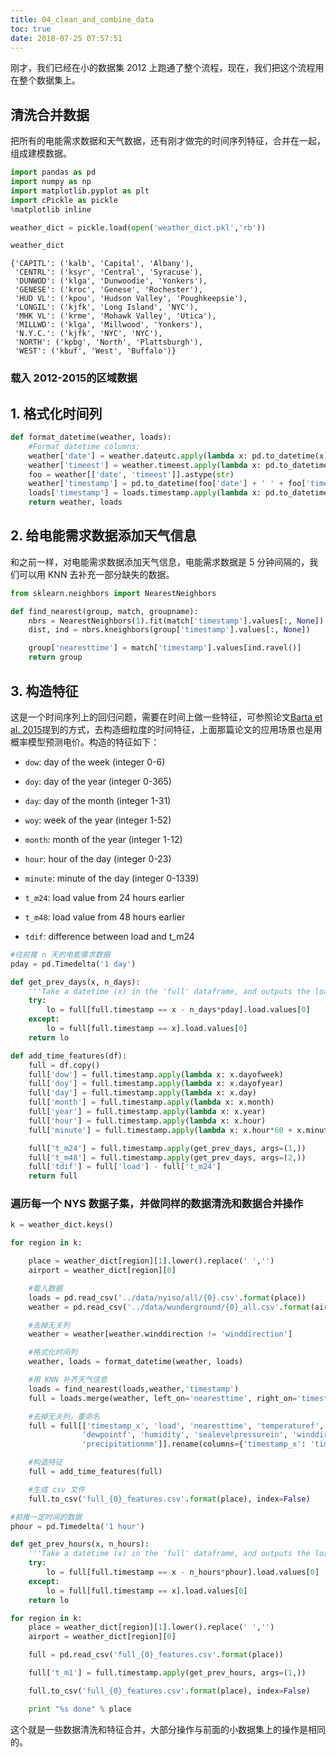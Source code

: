 ```yaml
---
title: 04_clean_and_combine_data
toc: true
date: 2018-07-25 07:57:51
---
```


刚才，我们已经在小的数据集 2012 上跑通了整个流程，现在，我们把这个流程用在整个数据集上。


## 清洗合并数据

把所有的电能需求数据和天气数据，还有刚才做完的时间序列特征，合并在一起，组成建模数据。


```python
import pandas as pd
import numpy as np
import matplotlib.pyplot as plt
import cPickle as pickle
%matplotlib inline
```


```python
weather_dict = pickle.load(open('weather_dict.pkl','rb'))
```


```python
weather_dict
```




```
{'CAPITL': ('kalb', 'Capital', 'Albany'),
 'CENTRL': ('ksyr', 'Central', 'Syracuse'),
 'DUNWOD': ('klga', 'Dunwoodie', 'Yonkers'),
 'GENESE': ('kroc', 'Genese', 'Rochester'),
 'HUD VL': ('kpou', 'Hudson Valley', 'Poughkeepsie'),
 'LONGIL': ('kjfk', 'Long Island', 'NYC'),
 'MHK VL': ('krme', 'Mohawk Valley', 'Utica'),
 'MILLWD': ('klga', 'Millwood', 'Yonkers'),
 'N.Y.C.': ('kjfk', 'NYC', 'NYC'),
 'NORTH': ('kpbg', 'North', 'Plattsburgh'),
 'WEST': ('kbuf', 'West', 'Buffalo')}
```



### 载入 2012-2015的区域数据


## 1. 格式化时间列


```python
def format_datetime(weather, loads):
    #Format datetime columns:
    weather['date'] = weather.dateutc.apply(lambda x: pd.to_datetime(x).date())
    weather['timeest'] = weather.timeest.apply(lambda x: pd.to_datetime(x).time())
    foo = weather[['date', 'timeest']].astype(str)
    weather['timestamp'] = pd.to_datetime(foo['date'] + ' ' + foo['timeest'])
    loads['timestamp'] = loads.timestamp.apply(lambda x: pd.to_datetime(x))
    return weather, loads
```

## 2. 给电能需求数据添加天气信息

和之前一样，对电能需求数据添加天气信息，电能需求数据是 5 分钟间隔的，我们可以用 KNN 去补充一部分缺失的数据。


```python
from sklearn.neighbors import NearestNeighbors

def find_nearest(group, match, groupname):
    nbrs = NearestNeighbors(1).fit(match['timestamp'].values[:, None])
    dist, ind = nbrs.kneighbors(group['timestamp'].values[:, None])

    group['nearesttime'] = match['timestamp'].values[ind.ravel()]
    return group
```

## 3. 构造特征

这是一个时间序列上的回归问题，需要在时间上做一些特征，可参照论文[Barta et al. 2015](http://arxiv.org/pdf/1506.06972.pdf)提到的方式，去构造细粒度的时间特征，上面那篇论文的应用场景也是用概率模型预测电价。构造的特征如下：<br>


- `dow`: day of the week (integer 0-6)
- `doy`: day of the year (integer 0-365)
- `day`: day of the month (integer 1-31)
- `woy`: week of the year (integer 1-52)
- `month`: month of the year (integer 1-12)
- `hour`: hour of the day (integer 0-23)
- `minute`: minute of the day (integer 0-1339)

- `t_m24`: load value from 24 hours earlier
- `t_m48`: load value from 48 hours earlier
- `tdif`: difference between load and t_m24


```python
#往前推 n 天的电能需求数据
pday = pd.Timedelta('1 day')

def get_prev_days(x, n_days):
    '''Take a datetime (x) in the 'full' dataframe, and outputs the load value n_days before that datetime'''
    try:
        lo = full[full.timestamp == x - n_days*pday].load.values[0]
    except:
        lo = full[full.timestamp == x].load.values[0]
    return lo
```


```python
def add_time_features(df):
    full = df.copy()
    full['dow'] = full.timestamp.apply(lambda x: x.dayofweek)
    full['doy'] = full.timestamp.apply(lambda x: x.dayofyear)
    full['day'] = full.timestamp.apply(lambda x: x.day)
    full['month'] = full.timestamp.apply(lambda x: x.month)
    full['year'] = full.timestamp.apply(lambda x: x.year)
    full['hour'] = full.timestamp.apply(lambda x: x.hour)
    full['minute'] = full.timestamp.apply(lambda x: x.hour*60 + x.minute)

    full['t_m24'] = full.timestamp.apply(get_prev_days, args=(1,))
    full['t_m48'] = full.timestamp.apply(get_prev_days, args=(2,))
    full['tdif'] = full['load'] - full['t_m24']
    return full
```

### 遍历每一个 NYS 数据子集，并做同样的数据清洗和数据合并操作


```python
k = weather_dict.keys()
```


```python
for region in k:

    place = weather_dict[region][1].lower().replace(' ','')
    airport = weather_dict[region][0]

    #载入数据
    loads = pd.read_csv('../data/nyiso/all/{0}.csv'.format(place))
    weather = pd.read_csv('../data/wunderground/{0}_all.csv'.format(airport))

    #去掉无关列
    weather = weather[weather.winddirection != 'winddirection']

    #格式化时间列
    weather, loads = format_datetime(weather, loads)

    #用 KNN 补齐天气信息
    loads = find_nearest(loads,weather,'timestamp')
    full = loads.merge(weather, left_on='nearesttime', right_on='timestamp')

    #去掉无关列，重命名
    full = full[['timestamp_x', 'load', 'nearesttime', 'temperaturef', \
                'dewpointf', 'humidity', 'sealevelpressurein', 'winddirection', 'windspeedkmh', \
                'precipitationmm']].rename(columns={'timestamp_x': 'timestamp', 'nearesttime':'weathertime'})

    #构造特征
    full = add_time_features(full)

    #生成 csv 文件
    full.to_csv('full_{0}_features.csv'.format(place), index=False)
```


```python
#前推一定时间的数据
phour = pd.Timedelta('1 hour')

def get_prev_hours(x, n_hours):
    '''Take a datetime (x) in the 'full' dataframe, and outputs the load value n_days before that datetime'''
    try:
        lo = full[full.timestamp == x - n_hours*phour].load.values[0]
    except:
        lo = full[full.timestamp == x].load.values[0]
    return lo
```


```python
for region in k:
    place = weather_dict[region][1].lower().replace(' ','')
    airport = weather_dict[region][0]

    full = pd.read_csv('full_{0}_features.csv'.format(place))

    full['t_m1'] = full.timestamp.apply(get_prev_hours, args=(1,))

    full.to_csv('full_{0}_features.csv'.format(place), index=False)

    print "%s done" % place
```


这个就是一些数据清洗和特征合并，大部分操作与前面的小数据集上的操作是相同的。
